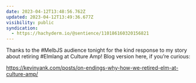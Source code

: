 ```yaml
---
date: 2023-04-12T13:48:56.762Z
updated: 2023-04-12T13:49:36.677Z
visibility: public
syndication:
  - https://hachyderm.io/@sentience/110186160320156821
---
```

Thanks to the #MelbJS audience tonight for the kind response to my story about retiring #Elmlang at Culture Amp! Blog version here, if you’re curious:

https://kevinyank.com/posts/on-endings-why-how-we-retired-elm-at-culture-amp/
